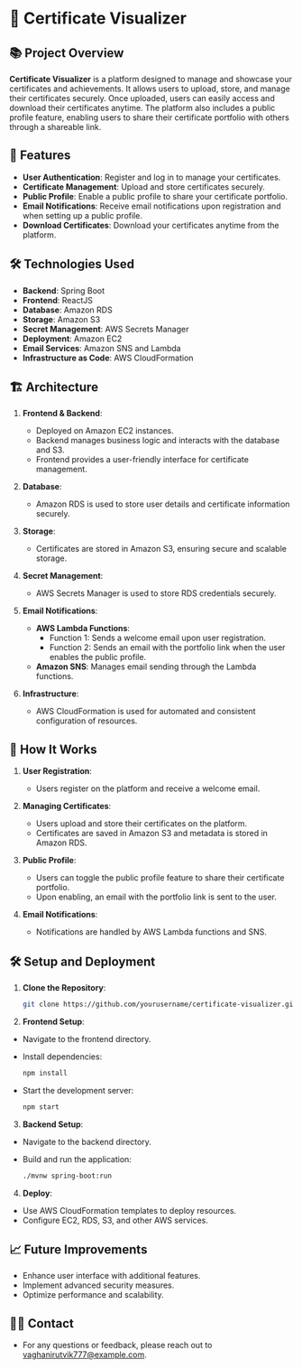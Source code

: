 # 📜 Certificate Visualizer

## 📚 Project Overview

**Certificate Visualizer** is a platform designed to manage and showcase your certificates and achievements. It allows users to upload, store, and manage their certificates securely. Once uploaded, users can easily access and download their certificates anytime. The platform also includes a public profile feature, enabling users to share their certificate portfolio with others through a shareable link.

## 🚀 Features

- **User Authentication**: Register and log in to manage your certificates.
- **Certificate Management**: Upload and store certificates securely.
- **Public Profile**: Enable a public profile to share your certificate portfolio.
- **Email Notifications**: Receive email notifications upon registration and when setting up a public profile.
- **Download Certificates**: Download your certificates anytime from the platform.

## 🛠 Technologies Used

- **Backend**: Spring Boot
- **Frontend**: ReactJS
- **Database**: Amazon RDS
- **Storage**: Amazon S3
- **Secret Management**: AWS Secrets Manager
- **Deployment**: Amazon EC2
- **Email Services**: Amazon SNS and Lambda
- **Infrastructure as Code**: AWS CloudFormation

## 🏗 Architecture

1. **Frontend & Backend**:

   - Deployed on Amazon EC2 instances.
   - Backend manages business logic and interacts with the database and S3.
   - Frontend provides a user-friendly interface for certificate management.

2. **Database**:

   - Amazon RDS is used to store user details and certificate information securely.

3. **Storage**:

   - Certificates are stored in Amazon S3, ensuring secure and scalable storage.

4. **Secret Management**:

   - AWS Secrets Manager is used to store RDS credentials securely.

5. **Email Notifications**:

   - **AWS Lambda Functions**:
     - Function 1: Sends a welcome email upon user registration.
     - Function 2: Sends an email with the portfolio link when the user enables the public profile.
   - **Amazon SNS**: Manages email sending through the Lambda functions.

6. **Infrastructure**:
   - AWS CloudFormation is used for automated and consistent configuration of resources.

## 📂 How It Works

1. **User Registration**:

   - Users register on the platform and receive a welcome email.

2. **Managing Certificates**:

   - Users upload and store their certificates on the platform.
   - Certificates are saved in Amazon S3 and metadata is stored in Amazon RDS.

3. **Public Profile**:

   - Users can toggle the public profile feature to share their certificate portfolio.
   - Upon enabling, an email with the portfolio link is sent to the user.

4. **Email Notifications**:
   - Notifications are handled by AWS Lambda functions and SNS.

## 🛠 Setup and Deployment

1. **Clone the Repository**:

   ```bash
   git clone https://github.com/yourusername/certificate-visualizer.git
2. **Frontend Setup**:

- Navigate to the frontend directory.
- Install dependencies:


    ```bash
    npm install
- Start the development server:

    ```bash
    npm start
3. **Backend Setup**:

- Navigate to the backend directory.
- Build and run the application:

    ```bash
    ./mvnw spring-boot:run
4. **Deploy**:

- Use AWS CloudFormation templates to deploy resources.
- Configure EC2, RDS, S3, and other AWS services.

## 📈 Future Improvements

- Enhance user interface with additional features.
- Implement advanced security measures.
- Optimize performance and scalability.

## 🙋‍♂️ Contact

- For any questions or feedback, please reach out to vaghanirutvik777@example.com.
